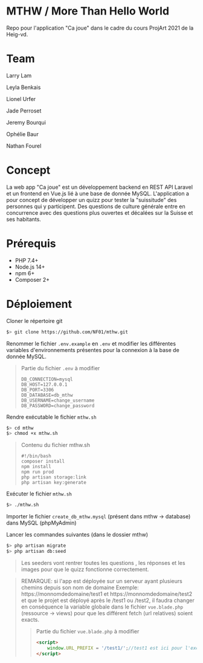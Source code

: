 # MTHW / More Than Hello World

Repo pour l'application "Ca joue" dans le cadre du cours ProjArt 2021 de la Heig-vd.

# Team

Larry Lam

Leyla Benkais

Lionel Urfer

Jade Perroset

Jeremy Bourqui

Ophélie Baur

Nathan Fourel

# Concept

La web app "Ca joue" est un développement backend en REST API Laravel et un frontend en Vue.js lié à une base de donnée MySQL. 
L'application a pour concept de développer un quizz pour tester la "suissitude" des personnes qui y participent. 
Des questions de culture générale entre en concurrence avec des questions plus ouvertes et décalées sur la Suisse et ses habitants.

# Prérequis

- PHP 7.4+
- Node.js 14+
- npm 6+
- Composer 2+

# Déploiement 

Cloner le répertoire git 

```bash
$> git clone https://github.com/NF01/mthw.git
```

Renommer le fichier `.env.example` en `.env` et modifier les différentes variables d'environnements présentes pour la connexion à la base de donnée MySQL. 

> Partie du fichier `.env`  à modifier
>
> ```
> DB_CONNECTION=mysql
> DB_HOST=127.0.0.1
> DB_PORT=3306
> DB_DATABASE=db_mthw
> DB_USERNAME=change_username
> DB_PASSWORD=change_password
> ```

Rendre exécutable le fichier `mthw.sh`

```bash
$> cd mthw
$> chmod +x mthw.sh
```

> Contenu du fichier mthw.sh
>
> ```
> #!/bin/bash
> composer install 
> npm install
> npm run prod
> php artisan storage:link
> php artisan key:generate
> ```

Exécuter le fichier `mthw.sh`

```bash
$> ./mthw.sh
```

Importer le fichier `create_db_mthw.mysql` (présent dans mthw -> database) dans MySQL (phpMyAdmin)

Lancer les commandes suivantes (dans le dossier mthw) 

```bash
$> php artisan migrate
$> php artisan db:seed 
```

> Les seeders vont rentrer toutes les questions , les réponses et les images pour que le quizz fonctionne correctement.

> REMARQUE: si l'app est déployée sur un serveur ayant plusieurs chemins depuis son nom de domaine 
> Exemple: https://monnomdedomaine/test1 et https://monnomdedomaine/test2 et que le projet est déployé après le /test1 ou /test2, il faudra changer en conséquence la variable globale dans le fichier `vue.blade.php` (ressource -> views) pour que les différent fetch (url relatives) soient exacts.
>
> > Partie du fichier `vue.blade.php`  à modifier
> >
> > ```html
> > <script>
> >     window.URL_PREFIX = '/test1/';//test1 est ici pour l'exemple
> > </script>
> > ```



